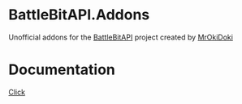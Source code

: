 # BattleBitAPI.Addons

Unofficial addons for the [BattleBitAPI](https://github.com/MrOkiDoki/BattleBit-Community-Server-API) project created by [MrOkiDoki](https://github.com/MrOkiDoki)

# Documentation
[Click](https://nes0x.github.io/BattleBitAPI.Addons/)
